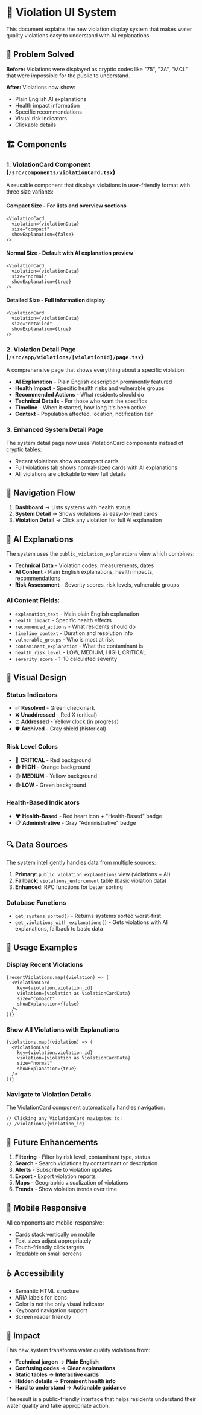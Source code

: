 # 🚰 Violation UI System

This document explains the new violation display system that makes water quality violations easy to understand with AI explanations.

## 🎯 Problem Solved

**Before:** Violations were displayed as cryptic codes like "75", "2A", "MCL" that were impossible for the public to understand.

**After:** Violations now show:
- Plain English AI explanations 
- Health impact information
- Specific recommendations
- Visual risk indicators
- Clickable details

## 🏗️ Components

### 1. ViolationCard Component (`/src/components/ViolationCard.tsx`)

A reusable component that displays violations in user-friendly format with three size variants:

#### **Compact Size** - For lists and overview sections
```tsx
<ViolationCard 
  violation={violationData} 
  size="compact" 
  showExplanation={false} 
/>
```

#### **Normal Size** - Default with AI explanation preview
```tsx
<ViolationCard 
  violation={violationData} 
  size="normal" 
  showExplanation={true} 
/>
```

#### **Detailed Size** - Full information display
```tsx
<ViolationCard 
  violation={violationData} 
  size="detailed" 
  showExplanation={true} 
/>
```

### 2. Violation Detail Page (`/src/app/violations/[violationId]/page.tsx`)

A comprehensive page that shows everything about a specific violation:

- **AI Explanation** - Plain English description prominently featured
- **Health Impact** - Specific health risks and vulnerable groups
- **Recommended Actions** - What residents should do
- **Technical Details** - For those who want the specifics
- **Timeline** - When it started, how long it's been active
- **Context** - Population affected, location, notification tier

### 3. Enhanced System Detail Page

The system detail page now uses ViolationCard components instead of cryptic tables:

- Recent violations show as compact cards
- Full violations tab shows normal-sized cards with AI explanations
- All violations are clickable to view full details

## 🔗 Navigation Flow

1. **Dashboard** → Lists systems with health status
2. **System Detail** → Shows violations as easy-to-read cards
3. **Violation Detail** → Click any violation for full AI explanation

## 🤖 AI Explanations

The system uses the `public_violation_explanations` view which combines:

- **Technical Data** - Violation codes, measurements, dates
- **AI Content** - Plain English explanations, health impacts, recommendations
- **Risk Assessment** - Severity scores, risk levels, vulnerable groups

### AI Content Fields:

- `explanation_text` - Main plain English explanation
- `health_impact` - Specific health effects
- `recommended_actions` - What residents should do
- `timeline_context` - Duration and resolution info
- `vulnerable_groups` - Who is most at risk
- `contaminant_explanation` - What the contaminant is
- `health_risk_level` - LOW, MEDIUM, HIGH, CRITICAL
- `severity_score` - 1-10 calculated severity

## 🎨 Visual Design

### Status Indicators
- ✅ **Resolved** - Green checkmark
- ❌ **Unaddressed** - Red X (critical)
- ⏰ **Addressed** - Yellow clock (in progress)
- 🛡️ **Archived** - Gray shield (historical)

### Risk Level Colors
- 🔴 **CRITICAL** - Red background
- 🟠 **HIGH** - Orange background
- 🟡 **MEDIUM** - Yellow background  
- 🟢 **LOW** - Green background

### Health-Based Indicators
- ❤️ **Health-Based** - Red heart icon + "Health-Based" badge
- 📋 **Administrative** - Gray "Administrative" badge

## 🔍 Data Sources

The system intelligently handles data from multiple sources:

1. **Primary**: `public_violation_explanations` view (violations + AI)
2. **Fallback**: `violations_enforcement` table (basic violation data)
3. **Enhanced**: RPC functions for better sorting

### Database Functions

- `get_systems_sorted()` - Returns systems sorted worst-first
- `get_violations_with_explanations()` - Gets violations with AI explanations, fallback to basic data

## 🚀 Usage Examples

### Display Recent Violations
```tsx
{recentViolations.map((violation) => (
  <ViolationCard
    key={violation.violation_id}
    violation={violation as ViolationCardData}
    size="compact"
    showExplanation={false}
  />
))}
```

### Show All Violations with Explanations
```tsx
{violations.map((violation) => (
  <ViolationCard
    key={violation.violation_id}
    violation={violation as ViolationCardData}
    size="normal"
    showExplanation={true}
  />
))}
```

### Navigate to Violation Details
The ViolationCard component automatically handles navigation:
```tsx
// Clicking any ViolationCard navigates to:
// /violations/{violation_id}
```

## 🔮 Future Enhancements

1. **Filtering** - Filter by risk level, contaminant type, status
2. **Search** - Search violations by contaminant or description
3. **Alerts** - Subscribe to violation updates
4. **Export** - Export violation reports
5. **Maps** - Geographic visualization of violations
6. **Trends** - Show violation trends over time

## 📱 Mobile Responsive

All components are mobile-responsive:
- Cards stack vertically on mobile
- Text sizes adjust appropriately
- Touch-friendly click targets
- Readable on small screens

## ♿ Accessibility

- Semantic HTML structure
- ARIA labels for icons
- Color is not the only visual indicator
- Keyboard navigation support
- Screen reader friendly

## 🎯 Impact

This new system transforms water quality violations from:
- **Technical jargon** → **Plain English**
- **Confusing codes** → **Clear explanations** 
- **Static tables** → **Interactive cards**
- **Hidden details** → **Prominent health info**
- **Hard to understand** → **Actionable guidance**

The result is a public-friendly interface that helps residents understand their water quality and take appropriate action. 